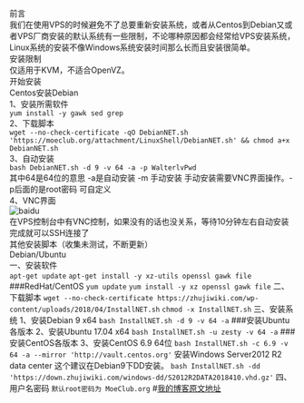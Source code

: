 前言  
我们在使用VPS的时候避免不了总要重新安装系统，或者从Centos到Debian又或者VPS厂商安装的默认系统有一些限制，不论哪种原因都会经常给VPS安装系统，Linux系统的安装不像Windows系统安装时间那么长而且安装很简单。  
安装限制  
仅适用于KVM，不适合OpenVZ。  
开始安装  
Centos安装Debian  
1、安装所需软件  
```yum install -y gawk sed grep```  
2、下载脚本  
```wget --no-check-certificate -qO DebianNET.sh 'https://moeclub.org/attachment/LinuxShell/DebianNET.sh' && chmod a+x DebianNET.sh```  
3、自动安装  
```bash DebianNET.sh -d 9 -v 64 -a -p WalterlvPwd```  
其中64是64位的意思 -a是自动安装 -m 手动安装 手动安装需要VNC界面操作。-p后面的是root密码 可自定义  
4、VNC界面  
![baidu](https://gitee.com/qingyu520/imgs/raw/master/qingyu520/imgs/014544qqtupian20201116.png "安装进度图")  
在VPS控制台中有VNC控制，如果没有的话也没关系，等待10分钟左右自动安装完成就可以SSH连接了  
其他安装脚本（收集未测试，不断更新）  
Debian/Ubuntu  
一、安装软件  
```apt-get update```
```apt-get install -y xz-utils openssl gawk file```
###RedHat/CentOS
```yum update```
```yum install -y xz openssl gawk file```
二、下载脚本
```wget --no-check-certificate https://zhujiwiki.com/wp-content/uploads/2018/04/InstallNET.sh```
```chmod -x InstallNET.sh```
三、安装系统
1、安装Debian 9 x64
```bash InstallNET.sh -d 9 -v 64 -a```
###安装Ubuntu各版本
2、安装Ubuntu 17.04 x64
```bash InstallNET.sh -u zesty -v 64 -a```
###安装CentOS各版本
3、安装CentOS 6.9 64位
```bash InstallNET.sh -c 6.9 -v 64 -a --mirror 'http://vault.centos.org'```
安装Windows Server2012 R2 data center 这个建议在Debian9下DD安装。
```bash InstallNET.sh -dd 'https://down.zhujiwiki.com/windows-dd/S2012R2DATA2018410.vhd.gz'```
四、用户名密码
```默认root密码为 MoeClub.org```
#[我的博客原文地址](https://www.qxqianzui.tk/2020/11/%e8%87%aa%e5%b7%b1%e6%89%8b%e5%8a%a8%e7%ba%af%e4%bb%a3%e7%a0%81%e7%bb%99vps%e9%87%8d%e8%a3%85%e7%b3%bb%e7%bb%9f%e6%95%99%e7%a8%8b.html)

